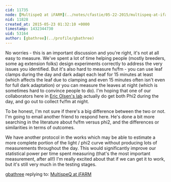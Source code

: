 ```yaml
---
cid: 11735
node: [MultispeQ at iFARM](../notes/cfastie/05-22-2015/multispeq-at-ifarm)
nid: 11828
created_at: 2015-05-23 01:32:10 +0000
timestamp: 1432344730
uid: 53164
author: [gbathree](../profile/gbathree)
---
```


No worries - this is an important discussion and you're right, it's not at all easy to measure.  We've spent a lot of time helping people (mostly breeders, some ag extension folks) design experiments correctly to address the very issues you identified.  But it's also hard to measure fv/fm - you can use leaf clamps during the day and dark adapt each leaf for 15 minutes at least (which affects the leaf due to clamping and even 15 minutes often isn't even for full dark adaptation) or you can measure the leaves at night (which is sometimes hard to convince people to do).  I'm hoping that one of our collaborators here in [Eric Olsen's lab](http://www.psm.msu.edu/people/eric_olson) actually do get both Phi2 during the day, and go out to collect fv/fm at night.

To be honest, I'm not sure if there's a big difference between the two or not.  I'm going to email another friend to respond here.  He's done a bit more searching in the literature about fv/fm versus phi2, and the differences or similarities in terms of outcomes.  

We have another protocol in the works which may be able to estimate a more complete portion of the light / phi2 curve without producing lots of measurements throughout the day.  This would significantly improve our statistical power per time spent measuring (that's the most important measurement, after all!)  I'm really excited about that if we can get it to work, but it's still very much in the testing stages.

[gbathree](../profile/gbathree) replying to: [MultispeQ at iFARM](../notes/cfastie/05-22-2015/multispeq-at-ifarm)

